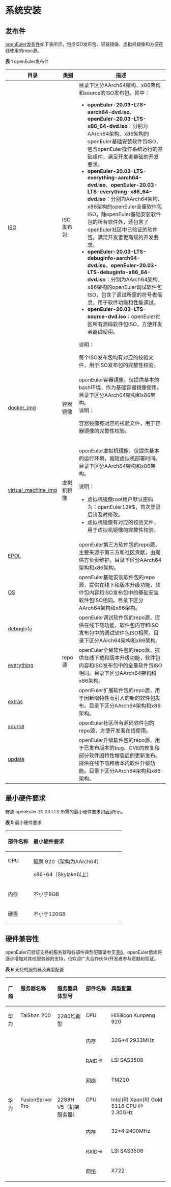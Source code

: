 # 系统安装<a name="ZH-CN_TOPIC_0225731123"></a>

## 发布件<a name="section19865103114280"></a>

[openEuler发布件](http://repo.openeuler.org/openEuler-20.03-LTS/)如下表所示，包括ISO发布包、容器镜像、虚拟机镜像和方便在线使用的repo源。

**表 1**  openEuler发布件<a name="table001"></a>

<table>
<thead>
<tr>
	<th>目录</th>
	<th>类别</th>
	<th>描述</th>
</tr>
</thead>
<tr>
	<td><a href="http://repo.openeuler.org/openEuler-20.03-LTS/ISO/">ISO</a></td>
	<td id="table001row001">ISO发布包</td>
	<td>目录下区分AArch64架构、x86架构和source的ISO发布包。其中：
		<ul>
			<li><strong>openEuler-20.03-LTS-aarch64-dvd.iso</strong>、<strong>openEuler-20.03-LTS-x86_64-dvd.iso</strong>：分别为AArch64架构、x86架构的openEuler基础安装软件包ISO，包含openEuler操作系统运行的基础组件，满足开发者基础的开发要求。</li>
			<li><strong>openEuler-20.03-LTS-everything-aarch64-dvd.iso</strong>、<strong>openEuler-20.03-LTS-everything-x86_64-dvd.iso</strong>：分别为AArch64架构、x86架构的openEuler全量软件包ISO，除openEuler基础安装软件包的所有软件外，还包含了openEuler社区中已验证的软件包。满足开发者更高级的开发要求。</li>
			<li><strong>openEuler-20.03-LTS-debuginfo-aarch64-dvd.iso</strong>、<strong>openEuler-20.03-LTS-debuginfo-x86_64-dvd.iso</strong>：分别为AArch64架构、x86架构的openEuler调试软件包ISO，包含了调试所需的符号表信息，用于软件功能和性能调试。</li>
			<li><strong>openEuler-20.03-LTS-source-dvd.iso</strong>：openEuler社区所有源码软件包ISO，方便开发者离线使用。</li>
		</ul>
		<div><span class="notetitle">说明：</span>
			<div class="notebody"><p>每个ISO发布包均有对应的校验文件，用于ISO发布包的完整性校验。</p></div>
		</div>
	</td>
</tr>
<tr>
	<td><a href="http://repo.openeuler.org/openEuler-20.03-LTS/docker_img/">docker_img</a></td>
	<td id="table001row002">容器镜像</td>
	<td>openEuler容器镜像，仅提供基本的bash环境，作为基础容器镜像使用。目录下区分AArch64架构和x86架构。
		<div><span class="notetitle">说明：</span>
			<div class="notebody"><p>容器镜像有对应的校验文件，用于容器镜像的完整性校验。</p></div>
		</div>
	</td>
</tr>
<tr>
	<td id="table001row003"><a href="http://repo.openeuler.org/openEuler-20.03-LTS/virtual_machine_img/">virtual_machine_img</a></td>
	<td>虚拟机镜像</td>
	<td><p>openEuler虚拟机镜像，仅提供基本的运行环境，缩短虚拟机部署时间。目录下区分AArch64架构和x86架构。</p>
		<div><span class="notetitle">说明：</span>
			<div class="notebody">
				<ul>
					<li>虚拟机镜像root用户默认密码为：openEuler12#$，首次登录后请及时修改。</li>
					<li>虚拟机镜像有对应的校验文件，用于虚拟机镜像的完整性校验。</li>
				</ul>
			</div>
		</div>
	</td>
</tr>
<tr>
	<td><a href="http://repo.openeuler.org/openEuler-20.03-LTS/EPOL/">EPOL</a></td>
	<td rowspan="7" id="table001row004">repo源</td>
	<td>openEuler第三方软件包的repo源，主要来源于第三方和社区贡献，由提供方负责维护。目录下区分AArch64架构和x86架构。</td>
</tr>
<tr>
	<td><a href="http://repo.openeuler.org/openEuler-20.03-LTS/OS/">OS</a></td>
	<td>openEuler基础安装软件包的repo源，提供在线下和版本升级功能，软件包内容和ISO发布包中的基础安装软件包ISO相同。目录下区分AArch64架构和x86架构。</td>
</tr>
<tr>
	<td><a href="http://repo.openeuler.org/openEuler-20.03-LTS/debuginfo/">debuginfo</a></td>
	<td>openEuler调试软件包的repo源，提供在线下载功能，软件包内容和ISO发布包中的调试软件包ISO相同。目录下区分AArch64架构和x86架构。</td>
</tr>
<tr>
	<td><a href="http://repo.openeuler.org/openEuler-20.03-LTS/everything/">everything</a></td>
	<td>openEuler全量软件包的repo源，提供在线下载和版本升级功能，软件包内容和ISO发布包中的全量软件包ISO相同。目录下区分AArch64架构和x86架构。</td>
</tr>
<tr>
	<td><a href="http://repo.openeuler.org/openEuler-20.03-LTS/extras/">extras</a></td>
	<td>openEuler扩展软件包的repo源，用于因新增特性而引入的新的软件包发布。目录下区分AArch64架构和x86架构。</td>
</tr>
<tr>
	<td><a href="http://repo.openeuler.org/openEuler-20.03-LTS/source/">source</a></td>
	<td>openEuler社区所有源码软件包的repo源，方便开发者在线使用。</td>
</tr>
<tr>
	<td><a href="http://repo.openeuler.org/openEuler-20.03-LTS/update/">update</a></td>
	<td>openEuler升级软件包的repo源，用于已发布版本的bug、CVE的修复和部分软件因特性增强后的更新发布。提供在线下载和版本内软件升级功能。目录下区分AArch64架构和x86架构。</td>
</tr>
</table>


## 最小硬件要求<a name="zh-cn_topic_0182825778_section1542202114014"></a>

安装 openEuler 20.03 LTS 所需的最小硬件要求如[表5](#zh-cn_topic_0182825778_tff48b99c9bf24b84bb602c53229e2541)所示。

**表 5**  最小硬件要求

<a name="zh-cn_topic_0182825778_tff48b99c9bf24b84bb602c53229e2541"></a>
<table><thead align="left"><tr id="zh-cn_topic_0182825778_r36f08b63edea4973a8228200caa2a50b"><th class="cellrowborder" valign="top" width="21.89%" id="mcps1.2.3.1.1"><p id="zh-cn_topic_0182825778_aef3575d97cdf4dcfb65f8d0c8d2d4a76"><a name="zh-cn_topic_0182825778_aef3575d97cdf4dcfb65f8d0c8d2d4a76"></a><a name="zh-cn_topic_0182825778_aef3575d97cdf4dcfb65f8d0c8d2d4a76"></a><strong id="zh-cn_topic_0182825778_abf63bde6a66a4ce5b21d81948fcafe36"><a name="zh-cn_topic_0182825778_abf63bde6a66a4ce5b21d81948fcafe36"></a><a name="zh-cn_topic_0182825778_abf63bde6a66a4ce5b21d81948fcafe36"></a>部件名称</strong></p>
</th>
<th class="cellrowborder" valign="top" width="78.11%" id="mcps1.2.3.1.2"><p id="zh-cn_topic_0182825778_a919d3bb266c8432fb33c51fa8f3a4fc3"><a name="zh-cn_topic_0182825778_a919d3bb266c8432fb33c51fa8f3a4fc3"></a><a name="zh-cn_topic_0182825778_a919d3bb266c8432fb33c51fa8f3a4fc3"></a><strong id="zh-cn_topic_0182825778_a9386cf027c1e47d99651159bb62130e7"><a name="zh-cn_topic_0182825778_a9386cf027c1e47d99651159bb62130e7"></a><a name="zh-cn_topic_0182825778_a9386cf027c1e47d99651159bb62130e7"></a>最小硬件要求</strong></p>
</th>
</tr>
</thead>
<tbody><tr id="zh-cn_topic_0182825778_ra68eff5c33a84bb2be6672a48a643d26"><td class="cellrowborder" valign="top" width="21.89%" headers="mcps1.2.3.1.1 "><p id="zh-cn_topic_0182825778_ac0a50d2069ab444cafff180647772df4"><a name="zh-cn_topic_0182825778_ac0a50d2069ab444cafff180647772df4"></a><a name="zh-cn_topic_0182825778_ac0a50d2069ab444cafff180647772df4"></a>CPU</p>
</td>
<td class="cellrowborder" valign="top" width="78.11%" headers="mcps1.2.3.1.2 "><p id="zh-cn_topic_0182825778_p202681030132314"><a name="zh-cn_topic_0182825778_p202681030132314"></a><a name="zh-cn_topic_0182825778_p202681030132314"></a>鲲鹏 920（架构为AArch64）</p>
<p id="p267183805010"><a name="p267183805010"></a><a name="p267183805010"></a>x86-64（Skylake以上）</p>
</td>
</tr>
<tr id="zh-cn_topic_0182825778_rf2a5d43b74894a0882b7c17bdfeb697f"><td class="cellrowborder" valign="top" width="21.89%" headers="mcps1.2.3.1.1 "><p id="zh-cn_topic_0182825778_ad00611ec129a41a9841fb579eece7804"><a name="zh-cn_topic_0182825778_ad00611ec129a41a9841fb579eece7804"></a><a name="zh-cn_topic_0182825778_ad00611ec129a41a9841fb579eece7804"></a>内存</p>
</td>
<td class="cellrowborder" valign="top" width="78.11%" headers="mcps1.2.3.1.2 "><p id="zh-cn_topic_0182825778_a94efe642b8694e5a85747e123b951efc"><a name="zh-cn_topic_0182825778_a94efe642b8694e5a85747e123b951efc"></a><a name="zh-cn_topic_0182825778_a94efe642b8694e5a85747e123b951efc"></a>不小于8GB</p>
</td>
</tr>
<tr id="zh-cn_topic_0182825778_rd2c1ebd93ea64e85a5f3fc88dc5ba456"><td class="cellrowborder" valign="top" width="21.89%" headers="mcps1.2.3.1.1 "><p id="zh-cn_topic_0182825778_afd36954546334c1681b5a391bbc386ae"><a name="zh-cn_topic_0182825778_afd36954546334c1681b5a391bbc386ae"></a><a name="zh-cn_topic_0182825778_afd36954546334c1681b5a391bbc386ae"></a>硬盘</p>
</td>
<td class="cellrowborder" valign="top" width="78.11%" headers="mcps1.2.3.1.2 "><p id="zh-cn_topic_0182825778_p1224172312719"><a name="zh-cn_topic_0182825778_p1224172312719"></a><a name="zh-cn_topic_0182825778_p1224172312719"></a>不小于120GB</p>
</td>
</tr>
</tbody>
</table>


## 硬件兼容性<a name="section1154104624319"></a>

openEuler已验证支持的服务器和各部件典型配置请参见[表6](#zh-cn_topic_0227922427_table39822012)。openEuler后续将逐步增加对其他服务器的支持，也欢迎广大合作伙伴/开发者参与贡献和验证。

**表 6**  支持的服务器及典型配置

<a name="zh-cn_topic_0227922427_table39822012"></a>
<table><thead align="left"><tr id="zh-cn_topic_0227922427_row17270681"><th class="cellrowborder" valign="top" width="8.200820082008201%" id="mcps1.2.6.1.1"><p id="p1239010167198"><a name="p1239010167198"></a><a name="p1239010167198"></a>厂商</p>
</th>
<th class="cellrowborder" valign="top" width="16.28162816281628%" id="mcps1.2.6.1.2"><p id="zh-cn_topic_0227922427_p56747887"><a name="zh-cn_topic_0227922427_p56747887"></a><a name="zh-cn_topic_0227922427_p56747887"></a>服务器名称</p>
</th>
<th class="cellrowborder" valign="top" width="18.71187118711871%" id="mcps1.2.6.1.3"><p id="zh-cn_topic_0227922427_p33176134"><a name="zh-cn_topic_0227922427_p33176134"></a><a name="zh-cn_topic_0227922427_p33176134"></a>服务器具体型号</p>
</th>
<th class="cellrowborder" valign="top" width="17.211721172117212%" id="mcps1.2.6.1.4"><p id="p19313161314450"><a name="p19313161314450"></a><a name="p19313161314450"></a>部件名称</p>
</th>
<th class="cellrowborder" valign="top" width="39.59395939593959%" id="mcps1.2.6.1.5"><p id="p183840814519"><a name="p183840814519"></a><a name="p183840814519"></a>典型配置</p>
</th>
</tr>
</thead>
<tbody><tr id="zh-cn_topic_0227922427_row7284856"><td class="cellrowborder" rowspan="4" valign="top" width="8.200820082008201%" headers="mcps1.2.6.1.1 "><p id="p111661925121918"><a name="p111661925121918"></a><a name="p111661925121918"></a>华为</p>
</td>
<td class="cellrowborder" rowspan="4" valign="top" width="16.28162816281628%" headers="mcps1.2.6.1.2 "><p id="zh-cn_topic_0227922427_p34571797"><a name="zh-cn_topic_0227922427_p34571797"></a><a name="zh-cn_topic_0227922427_p34571797"></a>TaiShan 200</p>
</td>
<td class="cellrowborder" rowspan="4" valign="top" width="18.71187118711871%" headers="mcps1.2.6.1.3 "><p id="zh-cn_topic_0227922427_p53202458"><a name="zh-cn_topic_0227922427_p53202458"></a><a name="zh-cn_topic_0227922427_p53202458"></a>2280均衡型</p>
</td>
<td class="cellrowborder" valign="top" width="17.211721172117212%" headers="mcps1.2.6.1.4 "><p id="p632634144516"><a name="p632634144516"></a><a name="p632634144516"></a>CPU</p>
</td>
<td class="cellrowborder" valign="top" width="39.59395939593959%" headers="mcps1.2.6.1.5 "><p id="p269564774512"><a name="p269564774512"></a><a name="p269564774512"></a>HiSilicon Kunpeng 920</p>
</td>
</tr>
<tr id="row127460329457"><td class="cellrowborder" valign="top" headers="mcps1.2.6.1.1 "><p id="p7326641174519"><a name="p7326641174519"></a><a name="p7326641174519"></a>内存</p>
</td>
<td class="cellrowborder" valign="top" headers="mcps1.2.6.1.2 "><p id="p4695124774516"><a name="p4695124774516"></a><a name="p4695124774516"></a>32G*4 2933MHz</p>
</td>
</tr>
<tr id="row3713103715458"><td class="cellrowborder" valign="top" headers="mcps1.2.6.1.1 "><p id="p13326114115457"><a name="p13326114115457"></a><a name="p13326114115457"></a>RAID卡</p>
</td>
<td class="cellrowborder" valign="top" headers="mcps1.2.6.1.2 "><p id="p13696154764514"><a name="p13696154764514"></a><a name="p13696154764514"></a>LSI SAS3508</p>
</td>
</tr>
<tr id="row1371312378455"><td class="cellrowborder" valign="top" headers="mcps1.2.6.1.1 "><p id="p732611416456"><a name="p732611416456"></a><a name="p732611416456"></a>网络</p>
</td>
<td class="cellrowborder" valign="top" headers="mcps1.2.6.1.2 "><p id="p13696114718455"><a name="p13696114718455"></a><a name="p13696114718455"></a>TM210</p>
</td>
</tr>
<tr id="zh-cn_topic_0227922427_row36446907"><td class="cellrowborder" rowspan="4" valign="top" width="8.200820082008201%" headers="mcps1.2.6.1.1 "><p id="p1831103919198"><a name="p1831103919198"></a><a name="p1831103919198"></a>华为</p>
</td>
<td class="cellrowborder" rowspan="4" valign="top" width="16.28162816281628%" headers="mcps1.2.6.1.2 "><p id="p1245317822418"><a name="p1245317822418"></a><a name="p1245317822418"></a>FusionServer Pro</p>
</td>
<td class="cellrowborder" rowspan="4" valign="top" width="18.71187118711871%" headers="mcps1.2.6.1.3 "><p id="p1345214816241"><a name="p1345214816241"></a><a name="p1345214816241"></a>2288H V5（机架服务器）</p>
</td>
<td class="cellrowborder" valign="top" width="17.211721172117212%" headers="mcps1.2.6.1.4 "><p id="p1235016319467"><a name="p1235016319467"></a><a name="p1235016319467"></a>CPU</p>
</td>
<td class="cellrowborder" valign="top" width="39.59395939593959%" headers="mcps1.2.6.1.5 "><p id="p148932077463"><a name="p148932077463"></a><a name="p148932077463"></a>Intel(R) Xeon(R) Gold 5118 CPU @ 2.30GHz</p>
</td>
</tr>
<tr id="row12326548454"><td class="cellrowborder" valign="top" headers="mcps1.2.6.1.1 "><p id="p1035012313461"><a name="p1035012313461"></a><a name="p1035012313461"></a>内存</p>
</td>
<td class="cellrowborder" valign="top" headers="mcps1.2.6.1.2 "><p id="p13893379461"><a name="p13893379461"></a><a name="p13893379461"></a>32*4 2400MHz</p>
</td>
</tr>
<tr id="row206435916456"><td class="cellrowborder" valign="top" headers="mcps1.2.6.1.1 "><p id="p23509319462"><a name="p23509319462"></a><a name="p23509319462"></a>RAID卡</p>
</td>
<td class="cellrowborder" valign="top" headers="mcps1.2.6.1.2 "><p id="p16893107144611"><a name="p16893107144611"></a><a name="p16893107144611"></a>LSI SAS3508</p>
</td>
</tr>
<tr id="row5647591455"><td class="cellrowborder" valign="top" headers="mcps1.2.6.1.1 "><p id="p1835019312469"><a name="p1835019312469"></a><a name="p1835019312469"></a>网络</p>
</td>
<td class="cellrowborder" valign="top" headers="mcps1.2.6.1.2 "><p id="p189318714460"><a name="p189318714460"></a><a name="p189318714460"></a>X722</p>
</td>
</tr>
</tbody>
</table>

